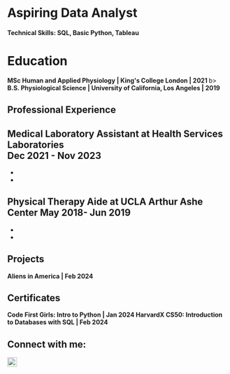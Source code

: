 # Aspiring Data Analyst

#### Technical Skills: SQL, Basic Python, Tableau

<h1> Education </h1>
<b> MSc Human and Applied Physiology | King's College London | 2021 </b>b>
<b> B.S. Physiological Science | University of California, Los Angeles | 2019 <b>

## Professional Experience
**Medical Laboratory Assistant at Health Services Laboratories**  
**Dec 2021 - Nov 2023**
- 
-
-

**Physical Therapy Aide at UCLA Arthur Ashe Center**
**May 2018- Jun 2019**
-
-
-

## Projects
**Aliens in America | Feb 2024**

## Certificates
**Code First Girls: Intro to Python | Jan 2024**
**HarvardX CS50: Introduction to Databases with SQL | Feb 2024**

<h2> Connect with me:</h2>

[<img align="left" alt="JoshMadakor | LinkedIn" width="22px" src="https://cdn.jsdelivr.net/npm/simple-icons@v3/icons/linkedin.svg" />][linkedin]

[linkedin]: https://www.linkedin.com/in/leann-maanum/



